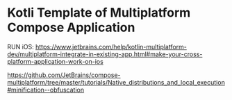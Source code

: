 # Kotli Template of Multiplatform Compose Application

RUN iOS: https://www.jetbrains.com/help/kotlin-multiplatform-dev/multiplatform-integrate-in-existing-app.html#make-your-cross-platform-application-work-on-ios

https://github.com/JetBrains/compose-multiplatform/tree/master/tutorials/Native_distributions_and_local_execution#minification--obfuscation